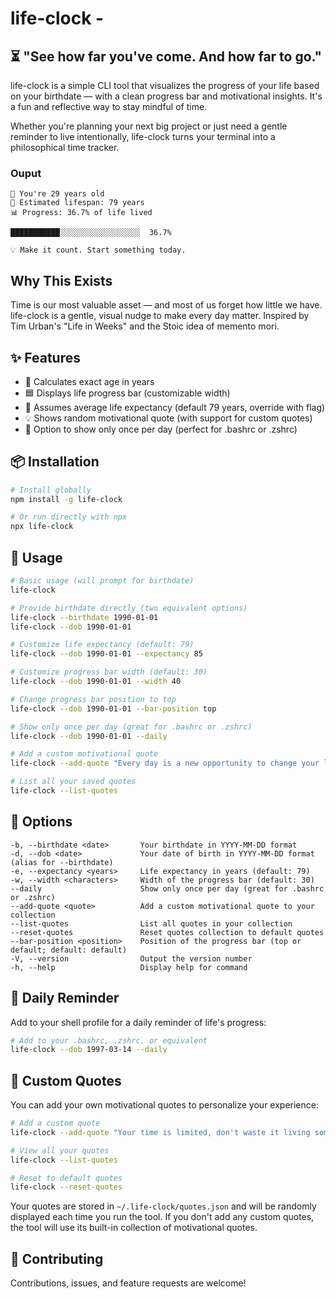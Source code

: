 # life-clock - 
## ⏳ "See how far you've come. And how far to go."

life-clock is a simple CLI tool that visualizes the progress of your life based on your birthdate — with a clean progress bar and motivational insights. It's a fun and reflective way to stay mindful of time.

Whether you're planning your next big project or just need a gentle reminder to live intentionally, life-clock turns your terminal into a philosophical time tracker.

### Ouput

```
🎉 You're 29 years old
🧬 Estimated lifespan: 79 years
📊 Progress: 36.7% of life lived

███████████░░░░░░░░░░░░░░░░░░  36.7%

💡 Make it count. Start something today.
```


## Why This Exists

Time is our most valuable asset — and most of us forget how little we have. life-clock is a gentle, visual nudge to make every day matter. Inspired by Tim Urban's "Life in Weeks" and the Stoic idea of memento mori.

## ✨ Features

- 🔢 Calculates exact age in years
- 🟦 Displays life progress bar (customizable width)
- 📅 Assumes average life expectancy (default 79 years, override with flag)
- 💡 Shows random motivational quote (with support for custom quotes)
- 🔄 Option to show only once per day (perfect for .bashrc or .zshrc)

## 📦 Installation

```bash
# Install globally
npm install -g life-clock

# Or run directly with npx
npx life-clock
```

## 🚀 Usage

```bash
# Basic usage (will prompt for birthdate)
life-clock

# Provide birthdate directly (two equivalent options)
life-clock --birthdate 1990-01-01
life-clock --dob 1990-01-01

# Customize life expectancy (default: 79)
life-clock --dob 1990-01-01 --expectancy 85

# Customize progress bar width (default: 30)
life-clock --dob 1990-01-01 --width 40

# Change progress bar position to top
life-clock --dob 1990-01-01 --bar-position top

# Show only once per day (great for .bashrc or .zshrc)
life-clock --dob 1990-01-01 --daily

# Add a custom motivational quote
life-clock --add-quote "Every day is a new opportunity to change your life."

# List all your saved quotes
life-clock --list-quotes
```

## 🔧 Options

```
-b, --birthdate <date>       Your birthdate in YYYY-MM-DD format
-d, --dob <date>             Your date of birth in YYYY-MM-DD format (alias for --birthdate)
-e, --expectancy <years>     Life expectancy in years (default: 79)
-w, --width <characters>     Width of the progress bar (default: 30)
--daily                      Show only once per day (great for .bashrc or .zshrc)
--add-quote <quote>          Add a custom motivational quote to your collection
--list-quotes                List all quotes in your collection
--reset-quotes               Reset quotes collection to default quotes
--bar-position <position>    Position of the progress bar (top or default; default: default)
-V, --version                Output the version number
-h, --help                   Display help for command
```

## 🔄 Daily Reminder

Add to your shell profile for a daily reminder of life's progress:

```bash
# Add to your .bashrc, .zshrc, or equivalent
life-clock --dob 1997-03-14 --daily
```

## 💬 Custom Quotes

You can add your own motivational quotes to personalize your experience:

```bash
# Add a custom quote
life-clock --add-quote "Your time is limited, don't waste it living someone else's life."

# View all your quotes
life-clock --list-quotes

# Reset to default quotes
life-clock --reset-quotes
```

Your quotes are stored in `~/.life-clock/quotes.json` and will be randomly displayed each time you run the tool. If you don't add any custom quotes, the tool will use its built-in collection of motivational quotes.

## 🤝 Contributing

Contributions, issues, and feature requests are welcome!
